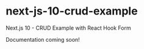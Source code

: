 # next-js-10-crud-example

Next.js 10 - CRUD Example with React Hook Form

Documentation coming soon!